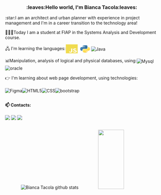 <html>
  <head>
    <h3 align="center">:leaves:Hello world, I'm Bianca Tacola:leaves:</h3>
  </head>
  <body>
    <div>
    <p>:star:I am an architect and urban planner with experience in project management and I'm in a career transition to the technology area!</p>  
    <p>👩🏻‍🎓Today I am a student at FIAP in the Systems Analysis and Development course. </p>
    <p>🖧 I'm learning the languages:<img align="center" alt="Js" height="30" width="40" src="https://raw.githubusercontent.com/devicons/devicon/master/icons/javascript/javascript-plain.svg">  <img align="center" alt="Python" height="30" width="40" src="https://raw.githubusercontent.com/devicons/devicon/master/icons/python/python-original.svg"><img  align="center" alt="Java" height="30" width="70" src="https://cdn.jsdelivr.net/gh/devicons/devicon/icons/java/java-original.svg" /></p>
    <p>📊Manipulation, analysis of logical and physical databases, using:<img align="center" alt="Mysql" height="30" width="70" src="https://img.shields.io/badge/MySQL-005C84?style=for-the-badge&logo=mysql&logoColor=white">  <img align="center" alt="oracle" height="30" width="70" src="https://img.shields.io/badge/Oracle-F80000?style=for-the-badge&logo=Oracle&logoColor=white"></p>
    <p>👉 I'm learning about web page development, using technologies:<br/><br/><img  align="center" alt="Figma" height="30" width="70" src="https://cdn.jsdelivr.net/gh/devicons/devicon/icons/figma/figma-original.svg" /><img align="center" alt="HTML5" height="30" width="60" src="https://cdn.jsdelivr.net/gh/devicons/devicon/icons/html5/html5-original-wordmark.svg" /><img align="center"  alt="CSS" height="30" width="70"     src="https://cdn.jsdelivr.net/gh/devicons/devicon/icons/css3/css3-original.svg" /><img align="center"  alt="bootstrap" height="30" width="70" src="https://cdn.jsdelivr.net/gh/devicons/devicon/icons/bootstrap/bootstrap-original-wordmark.svg" /></p>
     
##
<div>
<h4>📫 Contacts: </h4>

  <a href="https://instagram.com/biancasouza_tacola" target="_blank"><img src="https://img.shields.io/badge/-Instagram-%23E4405F?style=for-the-badge&logo=instagram&logoColor=white" target="_blank"></a>
 	<a href="https://discord.gg/biancatacola" target="_blank"><img src="https://img.shields.io/badge/Discord-7289DA?style=for-the-badge&logo=discord&logoColor=white" target="_blank"></a> 
  <a href="https://www.linkedin.com/in/bianca-souza-tacola/" target="_blank"><img src="https://img.shields.io/badge/-LinkedIn-%230077B5?style=for-the-badge&logo=linkedin&logoColor=white" target="_blank"></a> </div>



##

<div align="center">  
  <img width="49%" height="195px" src="https://github-readme-stats.vercel.app/api?username=BiancaTacola&show_icons=true&count_private=true&hide_border=true&title_color=ff91a4&icon_color=ff91a4&text_color=c9d1d9&bg_color=0d1117" alt="Bianca Tacola github stats" /> 
  <img width="41%" height="195px" src="https://github-readme-stats.vercel.app/api/top-langs/?username=BiancaTacola&layout=compact&hide_border=true&title_color=ff91a4&text_color=ff91a4&bg_color=0d1117" /></div>
  </body>
  </html>



